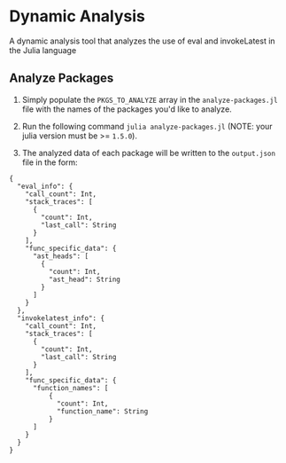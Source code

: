 # Dynamic Analysis

A dynamic analysis tool that analyzes the use of eval and invokeLatest in the Julia language

## Analyze Packages

1. Simply populate the `PKGS_TO_ANALYZE` array in the `analyze-packages.jl` file with the names of the packages you'd like to analyze.

2. Run the following command `julia analyze-packages.jl` (NOTE: your julia version must be >= `1.5.0`).

3. The analyzed data of each package will be written to the `output.json` file in the form:

```
{
  "eval_info": {
    "call_count": Int,
    "stack_traces": [
      {
        "count": Int,
        "last_call": String
      }
    ],
    "func_specific_data": {
      "ast_heads": [
        {
          "count": Int,
          "ast_head": String
        }
      ]
    }
  },
  "invokelatest_info": {
    "call_count": Int,
    "stack_traces": [
      {
        "count": Int,
        "last_call": String
      }
    ],
    "func_specific_data": {
      "function_names": [
          {
            "count": Int,
            "function_name": String
          }
      ]
    }
  }
}
```
